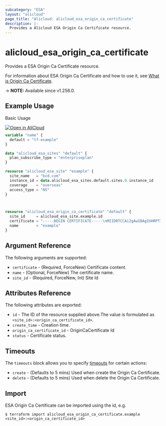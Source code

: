 ```yaml
---
subcategory: "ESA"
layout: "alicloud"
page_title: "Alicloud: alicloud_esa_origin_ca_certificate"
description: |-
  Provides a Alicloud ESA Origin Ca Certificate resource.
---
```


# alicloud_esa_origin_ca_certificate

Provides a ESA Origin Ca Certificate resource.



For information about ESA Origin Ca Certificate and how to use it, see [What is Origin Ca Certificate](https://next.api.alibabacloud.com/document/ESA/2024-09-10/UploadOriginCaCertificate).

-> **NOTE:** Available since v1.256.0.

## Example Usage

Basic Usage

<div style="display: block;margin-bottom: 40px;"><div class="oics-button" style="float: right;position: absolute;margin-bottom: 10px;">
  <a href="https://api.aliyun.com/terraform?resource=alicloud_esa_origin_ca_certificate&exampleId=b4823da0-9800-3408-aec0-f191d2b0cef805fada8f&activeTab=example&spm=docs.r.esa_origin_ca_certificate.0.b4823da098&intl_lang=EN_US" target="_blank">
    <img alt="Open in AliCloud" src="https://img.alicdn.com/imgextra/i1/O1CN01hjjqXv1uYUlY56FyX_!!6000000006049-55-tps-254-36.svg" style="max-height: 44px; max-width: 100%;">
  </a>
</div></div>

```terraform
variable "name" {
  default = "tf-example"
}

data "alicloud_esa_sites" "default" {
  plan_subscribe_type = "enterpriseplan"
}

resource "alicloud_esa_site" "example" {
  site_name   = "bcd.com"
  instance_id = data.alicloud_esa_sites.default.sites.0.instance_id
  coverage    = "overseas"
  access_type = "NS"
}



resource "alicloud_esa_origin_ca_certificate" "default" {
  site_id     = alicloud_esa_site.example.id
  certificate = "-----BEGIN CERTIFICATE-----\nMIIDRTCCAi2gAwIBAgIUHRPTIPKP2zN9on/NCzBe0BV68UUwDQYJKoZIhvcNAQEF\nBQAwMzEPMA0GA1UEAwwGU1NMZXllMRMwEQYDVQQKDApTU0xleWUgSW5jMQswCQYD\nVQQGEwJDTjAeFw0yNTA3MzAwODQzMDBaFw0yNTEyMzEwODQwMDBaMGQxCzAJBgNV\nBAYTAkNOMQ8wDQYDVQQIDAbljJfkuqwxEDAOBgNVBAcMB0JlaWppbmcxGzAZBgNV\nBAoMEuenkeaKgOaciemZkOWFrOWPuDEVMBMGA1UEAwwMZ29zaXRlY2RuLmNuMIIB\nIjANBgkqhkiG9w0BAQEFAAOCAQ8AMIIBCgKCAQEAtu2oW3t2bj9LsFnXj1C2EmaR\nJYJwNgHsTBKl3DxeL2+Ext0qN2Z+UgTqYM1c1HOdwN9x13pnAVe4PmiLAkxpp/4u\n5gKsH1+6p3aXFUk0NvEoLXfESoQpyvoB0o/8oryxNs3+iUfvAk+a7IKAr99a1P9F\nTkpyE6t+dgSLYhHc49ZRdYImmZcYQLmpygYOwWBdv6hlQUFi/tvX16fRZ0GgyUOK\n7xsTWG6qUhPJyLRtj9zn+0khgh5DJhfJQ4KTWZMX63UPiIx7sPu9sR+TPWqJsEuq\nVipxouMys+NNMjDtn55+PE6/sDbkvULHeFUglGMZ9qHcl3ej31zmkhu6bmvNcQID\nAQABoyAwHjALBgNVHREEBDACggAwDwYDVR0TAQH/BAUwAwEB/zANBgkqhkiG9w0B\nAQUFAAOCAQEAF6J9TdaDYQ96EaWvb2ttQ6jNrDe4k3t1cdfhPEWMJzxZFxoDBYZ2\nAl9vB2JICEsGDkCwpqYz2UXJsGnq2rHjUxouYo1568K/loownWjwdCgdLGbQpnXY\nQeqPSTRLT71ikH+RqCpoYxcN63i3j9oYWm9KoD5F4arcqlLrEUZ1TqW5csGSY1h6\n2HmGPsINl9KCxwUS+76dxsdHIqLFx0qdnD6S5vmd0sin33jdYhj9ltp0KvhEgMvS\nXMuzECVRvI4MZxebf7gkV3EByqV6XvazBSxuMhplygpAaLra11yV1M/m9wzVwlnS\nS2GNvRkNym9WnH0IQ0kn9hS8hj52Nh12JQ==\n-----END CERTIFICATE-----"
  name        = "example"
}
```

## Argument Reference

The following arguments are supported:
* `certificate` - (Required, ForceNew) Certificate content.
* `name` - (Optional, ForceNew) The certificate name.
* `site_id` - (Required, ForceNew, Int) Site Id

## Attributes Reference

The following attributes are exported:
* `id` - The ID of the resource supplied above.The value is formulated as `<site_id>:<origin_ca_certificate_id>`.
* `create_time` - Creation time.
* `origin_ca_certificate_id` - OriginCaCertificate Id
* `status` - Certificate status.

## Timeouts

The `timeouts` block allows you to specify [timeouts](https://developer.hashicorp.com/terraform/language/resources/syntax#operation-timeouts) for certain actions:
* `create` - (Defaults to 5 mins) Used when create the Origin Ca Certificate.
* `delete` - (Defaults to 5 mins) Used when delete the Origin Ca Certificate.

## Import

ESA Origin Ca Certificate can be imported using the id, e.g.

```shell
$ terraform import alicloud_esa_origin_ca_certificate.example <site_id>:<origin_ca_certificate_id>
```